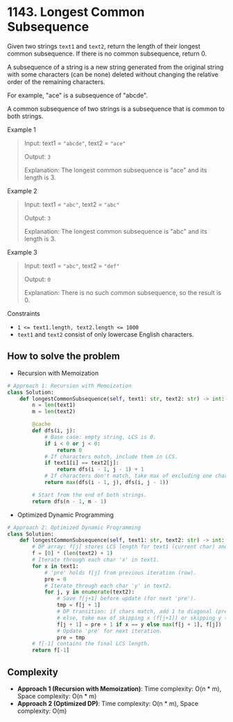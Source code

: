 # 1143. Longest Common Subsequence
<Badge type="warning" text="Medium" />[<Badge type="info" text="LeetCode" />](https://leetcode.com/problems/longest-common-subsequence/)

Given two strings `text1` and `text2`, return the length of their longest common subsequence. If there is no common subsequence, return 0.

A subsequence of a string is a new string generated from the original string with some characters (can be none) deleted without changing the relative order of the remaining characters.

For example, "ace" is a subsequence of "abcde".

A common subsequence of two strings is a subsequence that is common to both strings.

Example 1
> Input: text1 = `"abcde"`, text2 = `"ace"`
>
> Output: `3`
>
> Explanation: The longest common subsequence is "ace" and its length is 3.

Example 2
> Input: text1 = `"abc"`, text2 = `"abc"`
>
> Output: `3`
>
> Explanation: The longest common subsequence is "abc" and its length is 3.

Example 3
> Input: text1 = `"abc"`, text2 = `"def"`
>
> Output: `0`
>
> Explanation: There is no such common subsequence, so the result is 0.

Constraints
- `1 <= text1.length, text2.length <= 1000`
- `text1` and `text2` consist of only lowercase English characters.

## How to solve the problem

- Recursion with Memoization

```python
# Approach 1: Recursion with Memoization
class Solution:
    def longestCommonSubsequence(self, text1: str, text2: str) -> int:
        n = len(text1)
        m = len(text2)

        @cache
        def dfs(i, j):
            # Base case: empty string, LCS is 0.
            if i < 0 or j < 0:
                return 0
            # If characters match, include them in LCS.
            if text1[i] == text2[j]:
                return dfs(i - 1, j - 1) + 1
            # If characters don't match, take max of excluding one char.
            return max(dfs(i - 1, j), dfs(i, j - 1))

        # Start from the end of both strings.
        return dfs(n - 1, m - 1)
```
- Optimized Dynamic Programming

```python
# Approach 2: Optimized Dynamic Programming
class Solution:
    def longestCommonSubsequence(self, text1: str, text2: str) -> int:
        # DP array: f[j] stores LCS length for text1 (current char) and text2[:j].
        f = [0] * (len(text2) + 1)
        # Iterate through each char 'x' in text1.
        for x in text1:
            # 'pre' holds f[j] from previous iteration (row).
            pre = 0
            # Iterate through each char 'y' in text2.
            for j, y in enumerate(text2):
                # Save f[j+1] before update (for next 'pre').
                tmp = f[j + 1]
                # DP transition: if chars match, add 1 to diagonal (pre);
                # else, take max of skipping x (f[j+1]) or skipping y (f[j]).
                f[j + 1] = pre + 1 if x == y else max(f[j + 1], f[j])
                # Update 'pre' for next iteration.
                pre = tmp
        # f[-1] contains the final LCS length.
        return f[-1]
```

## Complexity
- **Approach 1 (Recursion with Memoization)**: Time complexity: O(n * m), Space complexity: O(n * m)
- **Approach 2 (Optimized DP)**: Time complexity: O(n * m), Space complexity: O(m)
